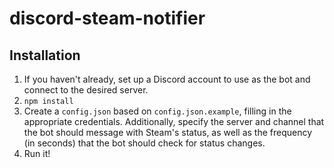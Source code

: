 # discord-steam-notifier

## Installation
1. If you haven't already, set up a Discord account to use as the bot and connect to the desired server.
2. `npm install`
3. Create a `config.json` based on `config.json.example`, filling in the appropriate credentials. Additionally, specify the server and channel that the bot should message with Steam's status, as well as the frequency (in seconds) that the bot should check for status changes.
4. Run it!